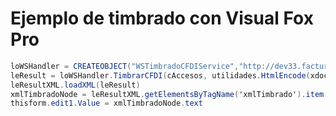 # Ejemplo de timbrado con Visual Fox Pro

[logo]: http://formasdigitales.mx/images/github/clientefox.png "Cliente Formas digitales"


```C#
loWSHandler = CREATEOBJECT("WSTimbradoCFDIService","http://dev33.facturacfdi.mx/WSTimbradoCFDIService?wsdl")
leResult = loWSHandler.TimbrarCFDI(cAccesos, utilidades.HtmlEncode(xdoc.xml))
leResultXML.loadXML(leResult)
xmlTimbradoNode = leResultXML.getElementsByTagName('xmlTimbrado').item[0]
thisform.edit1.Value = xmlTimbradoNode.text
```

